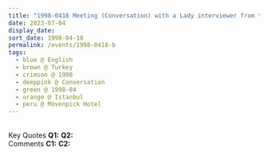 ```yaml
---
title: "1998-0418 Meeting (Conversation) with a Lady interviewer from the Star TV Crew, Living Room, Suite, Mövenpick Hotel, Balmumcu, Barbaros Blv. No:165, 34349 Beşiktaş, Istanbul, Turkey"
date: 2023-07-04
display_date: 
sort_date: 1998-04-18
permalink: /events/1998-0418-b
tags:
  - blue @ English
  - brown @ Turkey
  - crimson @ 1998
  - deeppink @ Conversation
  - green @ 1998-04
  - orange @ Istanbul
  - peru @ Mövenpick Hotel
---
```


<br>

<wave-list>
  <list-title color="DarkSeaGreen" width="55">Key Quotes</list-title>
  <list-item color="BlanchedAlmond" width="280"><b>Q1:</b> <i></i></list-item>
  <list-item color="Lavender" width="280"><b>Q2:</b> <i></i></list-item>
</wave-list>

<br>

<wave-list>
  <list-title color="DarkSeaGreen" width="55">Comments</list-title>
  <list-item color="BlanchedAlmond" width="280"><b>C1:</b> <i></i></list-item>
  <list-item color="Lavender" width="280"><b>C2:</b> <i></i></list-item>
</wave-list>